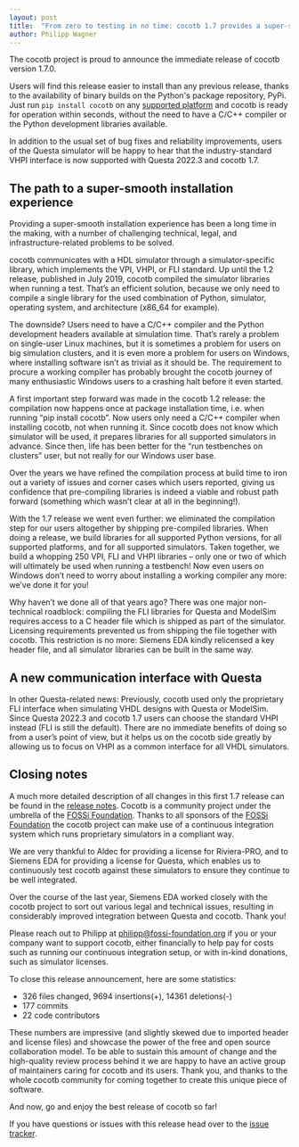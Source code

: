 ```yaml
---
layout: post
title:  "From zero to testing in no time: cocotb 1.7 provides a super-smooth installation experience"
author: Philipp Wagner
---
```


The cocotb project is proud to announce the immediate release of cocotb version 1.7.0.

Users will find this release easier to install than any previous release, thanks to the availability of binary builds on the Python's package repository, PyPi.
Just run `pip install cocotb` on any [supported platform](https://docs.cocotb.org/en/latest/platform_support.html) and cocotb is ready for operation within seconds, without the need to have a C/C++ compiler or the Python development libraries available.

In addition to the usual set of bug fixes and reliability improvements, users of the Questa simulator will be happy to hear that the industry-standard VHPI interface is now supported with Questa 2022.3 and cocotb 1.7.

<!--more-->

## The path to a super-smooth installation experience

Providing a super-smooth installation experience has been a long time in the making, with a number of challenging technical, legal, and infrastructure-related problems to be solved.

cocotb communicates with a HDL simulator through a simulator-specific library, which implements the VPI, VHPI, or FLI standard. Up until the 1.2 release, published in July 2019, cocotb compiled the simulator libraries when running a test. That’s an efficient solution, because we only need to compile a single library for the used combination of Python, simulator, operating system, and architecture (x86_64 for example).

The downside? Users need to have a C/C++ compiler and the Python development headers available at simulation time. That’s rarely a problem on single-user Linux machines, but it is sometimes a problem for users on big simulation clusters, and it is even more a problem for users on Windows, where installing software isn’t as trivial as it should be. The requirement to procure a working compiler has probably brought the cocotb journey of many enthusiastic Windows users to a crashing halt before it even started.

A first important step forward was made in the cocotb 1.2 release: the compilation now happens once at package installation time, i.e. when running “pip install cocotb”. Now users only need a C/C++ compiler when installing cocotb, not when running it. Since cocotb does not know which simulator will be used, it prepares libraries for all supported simulators in advance. Since then, life has been better for the “run testbenches on clusters” user, but not really for our Windows user base.

Over the years we have refined the compilation process at build time to iron out a variety of issues and corner cases which users reported, giving us confidence that pre-compiling libraries is indeed a viable and robust path forward (something which wasn’t clear at all in the beginning!).

With the 1.7 release we went even further: we eliminated the compilation step for our users altogether by shipping pre-compiled libraries. When doing a release, we build libraries for all supported Python versions, for all supported platforms, and for all supported simulators. Taken together, we build a whopping 250 VPI, FLI and VHPI libraries – only one or two of which will ultimately be used when running a testbench! Now even users on Windows don’t need to worry about installing a working compiler any more: we’ve done it for you!

Why haven’t we done all of that years ago? There was one major non-technical roadblock: compiling the FLI libraries for Questa and ModelSim requires access to a C header file which is shipped as part of the simulator. Licensing requirements prevented us from shipping the file together with cocotb. This restriction is no more: Siemens EDA kindly relicensed a key header file, and all simulator libraries can be built in the same way.

## A new communication interface with Questa

In other Questa-related news: Previously, cocotb used only the proprietary FLI interface when simulating VHDL designs with Questa or ModelSim. Since Questa 2022.3 and cocotb 1.7 users can choose the standard VHPI instead (FLI is still the default). There are no immediate benefits of doing so from a user’s point of view, but it helps us on the cocotb side greatly by allowing us to focus on VHPI as a common interface for all VHDL simulators.

## Closing notes

A much more detailed description of all changes in this first 1.7 release can be found in the [release notes](https://docs.cocotb.org/en/v1.7.0/release_notes.html).
Cocotb is a community project under the umbrella of the [FOSSi Foundation](https://www.fossi-foundation.org/).
Thanks to all sponsors of the [FOSSi Foundation](https://www.fossi-foundation.org/sponsors) the cocotb project can make use of a continuous integration system which runs proprietary simulators in a compliant way.

We are very thankful to Aldec for providing a license for Riviera-PRO, and to Siemens EDA for providing a license for Questa, which enables us to continuously test cocotb against these simulators to ensure they continue to be well integrated.

Over the course of the last year, Siemens EDA worked closely with the cocotb project to sort out various legal and technical issues, resulting in considerably improved integration between Questa and cocotb. Thank you!

Please reach out to Philipp at [philipp@fossi-foundation.org](mailto:philipp@fossi-foundation.org) if you or your company want to support cocotb, either financially to help pay for costs such as running our continuous integration setup, or with in-kind donations, such as simulator licenses.

To close this release announcement, here are some statistics:

* 326 files changed, 9694 insertions(+), 14361 deletions(-)
* 177 commits
* 22 code contributors

These numbers are impressive (and slightly skewed due to imported header and license files) and showcase the power of the free and open source collaboration model.
To be able to sustain this amount of change and the high-quality review process behind it we are happy to have an active group of maintainers caring for cocotb and its users.
Thank you, and thanks to the whole cocotb community for coming together to create this unique piece of software.

And now, go and enjoy the best release of cocotb so far!

If you have questions or issues with this release head over to the [issue tracker](https://github.com/cocotb/cocotb/issues).
